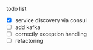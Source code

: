   todo list  
-[x] service discovery via consul
-[ ] add kafka
-[ ] correctly exception handling
-[ ] refactoring